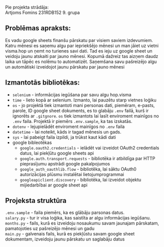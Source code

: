 Pie projekta strādāja:<br>
Artjoms Fomins 231RDB152 9. grupa

## Problēmas apraksts:<br>
Es vadu google sheets finanšu pārskatu par visiem saviem izdevumiem. Katru mēnesi es saņemu algu par iepriekšējo mēnesi un man jāiet uz vietni visma.hop un ņemt no turienes savi dati. Tad es ieju uz google sheet un veidoju jaunu atskaiti par jauno mēnesi. Kopumā dažreiz tas aizņem daudz laika un tāpēc es nolēmu to automatizēt. Saņemšana savu pašreizējo algu un automātiski izveidojot jaunu pārskatu par jauno mēnesi

## Izmantotās bibliotēkas:<br>
- <code>selenium</code> - informācijas iegūšana par savu algu hop.visma<br>
- <code>time</code> - lieto kopā ar selenium. Izmanto, lai pauzētu starp vietnes loģiku
- <code>os</code> - jo projektā tiek izmantoti mani personas dati, piemēram, e-pasts, parole, ID google sheet dokuments, es to glabāju <code>.env</code> failā, kurš ir ignorēts ar <code>.gitgnore</code>. <code>os</code> tiek izmantots lai lasīt enviroment mainīgos no <code>.env</code> faila. Projektā ir piemērs <code>.env.sample</code>, ka tas izskatās.<br>
- <code>dotenv</code> - lejupielādēt enviroment mainīgos no <code>.env</code> faila
- <code>datetime</code> - lai noteikt, kāds ir tagad mēnesis un gads.
- <code>sys</code> - lai pabeigt faila izpildi, ja trūkst kaut kādi dati   
- google bibleotēkas
    - <code>google.oauth2.credentials</code> - ielādēt vai izveidot OAuth2 credentials datus, lai piekļūtu google sheets api
    - <code>google.auth.transport.requests</code> - bibliotēka ir atbildīga par HTTP pieprasījumu apstrādi google pakalpojumos 
    - <code>google_auth_oauthlib.flow</code> - bibliotēka, lai sāktu OAuth0 autorizācijas plūsmu instalētai lietojumprogrammai
    - <code>googleapiclient.discovery</code> - bibliotēka, lai izveidot objektu mijiedarbībai ar google sheet api

## Projeksta struktūra
<code>.env.sample</code> - faila piemērs, ka es glābāju parsonas datus.<br>
<code>salary.py</code> - tur ir visa loģika, kas saistīta ar algu informācijas iegūšanu. <br>
<code>months.py</code> - fails, kurā es izveidoju nosaukumu savam jaunajam pārskatam, pamatojoties uz pašreizējo mēnesi un gadu<br>
<code>main.py</code> - galvenais fails, kurā es piekļūstu savam google sheet dokumentam, izveidoju jaunu pārskatu un saglabāju datus